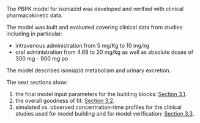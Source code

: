 The PBPK model for isoniazid was developed and verified with clinical pharmacokinetic data.

The model was built and evaluated covering clinical data from studies including in particular:

* intravenous administration from 5 mg/Kg to 10 mg/kg
* oral administration from 4.68 to 20 mg/kg as well as absolute doses of 300 mg - 900 mg po

The model describes isoniazid metabolism and urinary excretion.

The next sections show:

1. the final model input parameters for the building blocks: [Section 3.1](#31-isoniazide-final-input-parameters).
2. the overall goodness of fit: [Section 3.2](#32-isoniazide-diagnostics-plots).
3. simulated vs. observed concentration-time profiles for the clinical studies used for model building and for model verification: [Section 3.3](#33-concentration-time-profiles).

